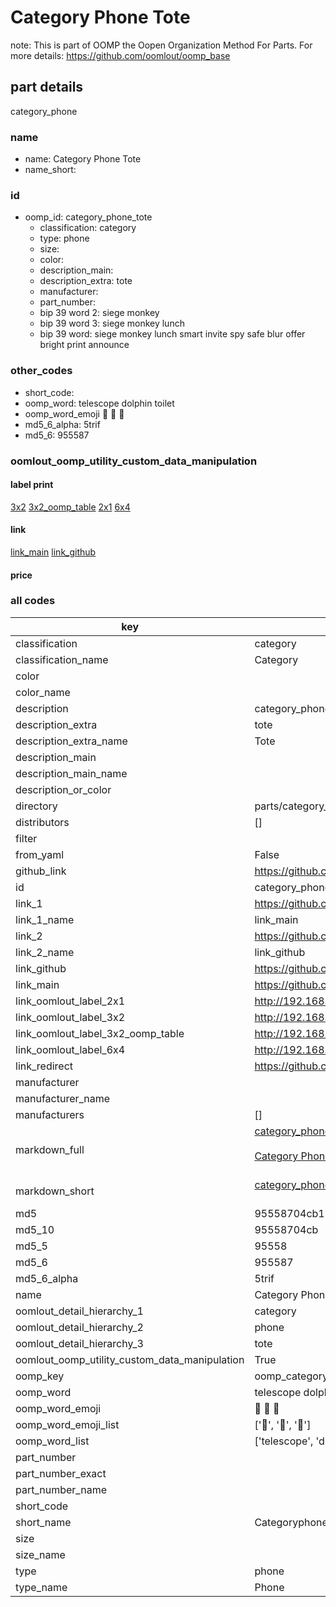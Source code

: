# Category Phone Tote  

note: This is part of OOMP the Oopen Organization Method For Parts. For more details: https://github.com/oomlout/oomp_base

##  part details
  



category_phone



### name
* name: Category Phone Tote
* name_short: 
### id
* oomp_id: category_phone_tote
  * classification: category
  * type: phone
  * size: 
  * color: 
  * description_main: 
  * description_extra: tote
  * manufacturer: 
  * part_number: 
  * bip 39 word 2: siege monkey
  * bip 39 word 3: siege monkey lunch
  * bip 39 word: siege monkey lunch smart invite spy safe blur offer bright print announce

### other_codes
* short_code: 
* oomp_word: telescope dolphin toilet
* oomp_word_emoji :telescope: :dolphin: :toilet:
* md5_6_alpha: 5trif
* md5_6: 955587






### oomlout_oomp_utility_custom_data_manipulation
#### label print
[3x2](http://192.168.1.245:1112/?label=oomp%205trif)
[3x2_oomp_table](http://192.168.1.108:1112/?label=oomp%205trif)
[2x1](http://192.168.1.242:1112/?label=oomp%205trif)
[6x4](http://192.168.1.55:1112/?label=oomp%205trif)    

#### link

[link_main](https://github.com/oomlout/oomlout_oomp_version_1_messy/tree/main/parts/category_phone_tote) [link_github](https://github.com/oomlout/oomlout_oomp_version_1_messy/tree/main/parts/category_phone_tote)                             

#### price







### all codes 
| key | value |  
| --- | --- |  
| classification | category |  
| classification_name | Category |  
| color |  |  
| color_name |  |  
| description | category_phone |  
| description_extra | tote |  
| description_extra_name | Tote |  
| description_main |  |  
| description_main_name |  |  
| description_or_color |   |  
| directory | parts/category_phone_tote |  
| distributors | [] |  
| filter |  |  
| from_yaml | False |  
| github_link | https://github.com/oomlout/oomlout_oomp_part_src/tree/main/parts/category_phone_tote |  
| id | category_phone_tote |  
| link_1 | https://github.com/oomlout/oomlout_oomp_version_1_messy/tree/main/parts/category_phone_tote |  
| link_1_name | link_main |  
| link_2 | https://github.com/oomlout/oomlout_oomp_version_1_messy/tree/main/parts/category_phone_tote |  
| link_2_name | link_github |  
| link_github | https://github.com/oomlout/oomlout_oomp_version_1_messy/tree/main/parts/category_phone_tote |  
| link_main | https://github.com/oomlout/oomlout_oomp_version_1_messy/tree/main/parts/category_phone_tote |  
| link_oomlout_label_2x1 | http://192.168.1.242:1112/?label=oomp%205trif |  
| link_oomlout_label_3x2 | http://192.168.1.245:1112/?label=oomp%205trif |  
| link_oomlout_label_3x2_oomp_table | http://192.168.1.108:1112/?label=oomp%205trif |  
| link_oomlout_label_6x4 | http://192.168.1.55:1112/?label=oomp%205trif |  
| link_redirect | https://github.com/oomlout/oomlout_oomp_version_1_messy/tree/main/parts/category_phone_tote |  
| manufacturer |  |  
| manufacturer_name |  |  
| manufacturers | [] |  
| markdown_full | [category_phone_tote](none)<br>[](none)<br>[Category Phone Tote](none)<br><br> |  
| markdown_short | [category_phone_tote](none)<br><br> |  
| md5 | 95558704cb1877c34d3b0cc90a63ce40 |  
| md5_10 | 95558704cb |  
| md5_5 | 95558 |  
| md5_6 | 955587 |  
| md5_6_alpha | 5trif |  
| name | Category Phone Tote |  
| oomlout_detail_hierarchy_1 | category |  
| oomlout_detail_hierarchy_2 | phone |  
| oomlout_detail_hierarchy_3 | tote |  
| oomlout_oomp_utility_custom_data_manipulation | True |  
| oomp_key | oomp_category_phone_tote |  
| oomp_word | telescope dolphin toilet |  
| oomp_word_emoji | :telescope: :dolphin: :toilet: |  
| oomp_word_emoji_list | [':telescope:', ':dolphin:', ':toilet:'] |  
| oomp_word_list | ['telescope', 'dolphin', 'toilet'] |  
| part_number |  |  
| part_number_exact |  |  
| part_number_name |  |  
| short_code |  |  
| short_name | Categoryphone |  
| size |  |  
| size_name |  |  
| type | phone |  
| type_name | Phone |  
